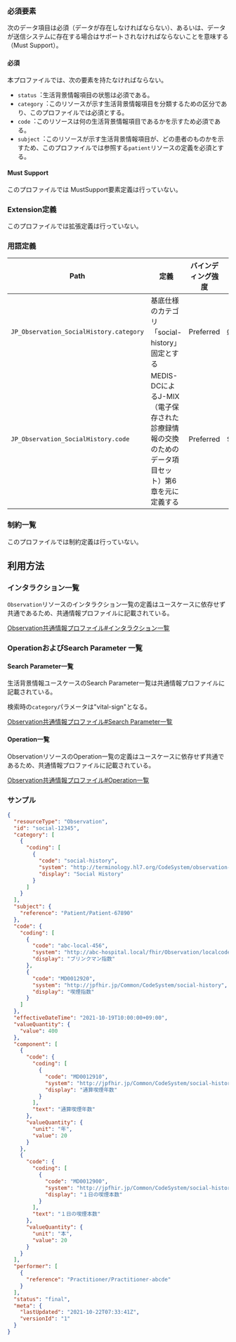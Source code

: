 
### 必須要素

次のデータ項目は必須（データが存在しなければならない）、あるいは、データが送信システムに存在する場合はサポートされなければならないことを意味する（Must Support）。

#### 必須
本プロファイルでは、次の要素を持たなければならない。

- `status`︓生活背景情報項目の状態は必須である。
- `category`︓このリソースが示す生活背景情報項目を分類するための区分であり、このプロファイルでは必須とする。
- `code`︓このリソースは何の生活背景情報項目であるかを示すため必須である。
- `subject`︓このリソースが示す生活背景情報項目が、どの患者のものかを示すため、このプロファイルでは参照する`patient`リソースの定義を必須とする。

#### Must Support
このプロファイルでは MustSupport要素定義は行っていない。

### Extension定義
このプロファイルでは拡張定義は行っていない。

### 用語定義

| Path                            | 定義                               | バインディング強度 | バリューセット |
| ------------------------------- | ---------------------------------- | ------------------ | -------------- |
| `JP_Observation_SocialHistory.category` | 基底仕様のカテゴリ「social-history」固定とする | Preferred | [`ObservationCategoryCodes`](https://hl7.org/fhir/valueset-observation-category.html) |
| `JP_Observation_SocialHistory.code` | MEDIS-DCによるJ-MIX（電子保存された診療録情報の交換のためのデータ項目セット）第6章を元に定義する | Preferred | `SocialHistoryCode` |

### 制約一覧

このプロファイルでは制約定義は行っていない。

## 利用方法

### インタラクション一覧

`Observation`リソースのインタラクション一覧の定義はユースケースに依存せず共通であるため、共通情報プロファイルに記載されている。

[Observation共通情報プロファイル#インタラクション一覧](Observation#ObsInteraction)

### OperationおよびSearch Parameter 一覧

#### Search Parameter一覧

生活背景情報ユースケースのSearch Parameter一覧は共通情報プロファイルに記載されている。

検索時の`category`パラメータは"vital-sign"となる。

[Observation共通情報プロファイル#Search Parameter一覧](Observation#ObsSearch)

#### Operation一覧

ObservationリソースのOperation一覧の定義はユースケースに依存せず共通であるため、共通情報プロファイルに記載されている。

[Observation共通情報プロファイル#Operation一覧](Observation#ObsOperation)

### サンプル
```json
{
  "resourceType": "Observation",
  "id": "social-12345",
  "category": [
    {
      "coding": [
        {
          "code": "social-history",
          "system": "http://terminology.hl7.org/CodeSystem/observation-category",
          "display": "Social History"
        }
      ]
    }
  ],
  "subject": {
    "reference": "Patient/Patient-67890"
  },
  "code": {
    "coding": [
      {
        "code": "abc-local-456",
        "system": "http://abc-hospital.local/fhir/Observation/localcode",
        "display": "ブリンクマン指数"
      },
      {
        "code": "MD0012920",
        "system": "http://jpfhir.jp/Common/CodeSystem/social-history",
        "display": "喫煙指数"
      }
    ]
  },
  "effectiveDateTime": "2021-10-19T10:00:00+09:00",
  "valueQuantity": {
    "value": 400
  },
  "component": [
    {
      "code": {
        "coding": [
          {
            "code": "MD0012910",
            "system": "http://jpfhir.jp/Common/CodeSystem/social-history",
            "display": "通算喫煙年数"
          }
        ],
        "text": "通算喫煙年数"
      },
      "valueQuantity": {
        "unit": "年",
        "value": 20
      }
    },
    {
      "code": {
        "coding": [
          {
            "code": "MD0012900",
            "system": "http://jpfhir.jp/Common/CodeSystem/social-history",
            "display": "１日の喫煙本数"
          }
        ],
        "text": "１日の喫煙本数"
      },
      "valueQuantity": {
        "unit": "本",
        "value": 20
      }
    }
  ],
  "performer": [
    {
      "reference": "Practitioner/Practitioner-abcde"
    }
  ],
  "status": "final",
  "meta": {
    "lastUpdated": "2021-10-22T07:33:41Z",
    "versionId": "1"
  }
}
```
